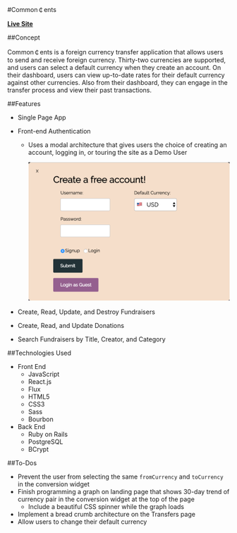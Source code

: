 #Common&#xFFE0;ents

**[Live Site](https://commoncentsapp.herokuapp.com)**

##Concept

Common&#xFFE0;ents is a foreign currency transfer application that allows users to
send and receive foreign currency. Thirty-two currencies are supported, and users
can select a default currency when they create an account. On their dashboard, users
can view up-to-date rates for their default currency against other currencies.
Also from their dashboard, they can engage in the transfer process and view their
past transactions.

##Features

- Single Page App
- Front-end Authentication
  - Uses a modal architecture that gives users the choice of creating an account,
    logging in, or touring the site as a Demo User

    ![Screenshot](/docs/Signup.png)
  





- Create, Read, Update, and Destroy Fundraisers
- Create, Read, and Update Donations
- Search Fundraisers by Title, Creator, and Category

##Technologies Used

- Front End
  - JavaScript
  - React.js
  - Flux
  - HTML5
  - CSS3
  - Sass
  - Bourbon
- Back End
  - Ruby on Rails
  - PostgreSQL
  - BCrypt

##To-Dos

- Prevent the user from selecting the same `fromCurrency` and `toCurrency` in
  the conversion widget
- Finish programming a graph on landing page that shows 30-day trend of currency
  pair in the conversion widget at the top of the page
  - Include a beautiful CSS spinner while the graph loads
- Implement a bread crumb architecture on the Transfers page
- Allow users to change their default currency

